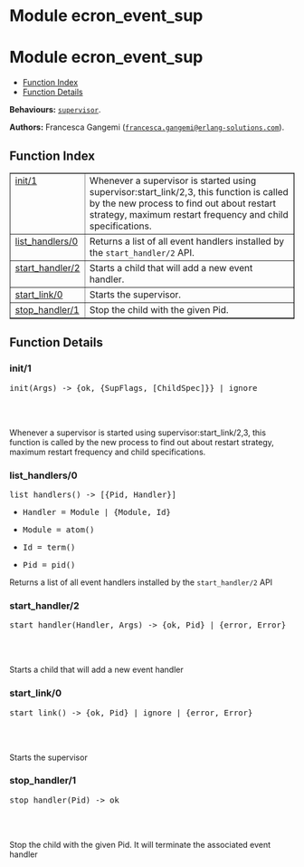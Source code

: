 Module ecron_event_sup
======================


<h1>Module ecron_event_sup</h1>

* [Function Index](#index)
* [Function Details](#functions)






__Behaviours:__ [`supervisor`](supervisor.md).

__Authors:__ Francesca Gangemi ([`francesca.gangemi@erlang-solutions.com`](mailto:francesca.gangemi@erlang-solutions.com)).

<h2><a name="index">Function Index</a></h2>



<table width="100%" border="1" cellspacing="0" cellpadding="2" summary="function index"><tr><td valign="top"><a href="#init-1">init/1</a></td><td>Whenever a supervisor is started using supervisor:start_link/2,3,
this function is called by the new process to find out about restart strategy,
maximum restart frequency and child specifications.</td></tr><tr><td valign="top"><a href="#list_handlers-0">list_handlers/0</a></td><td>Returns a list of all event handlers installed by the
<code>start_handler/2</code> API.</td></tr><tr><td valign="top"><a href="#start_handler-2">start_handler/2</a></td><td>Starts a child that will add a new event handler.</td></tr><tr><td valign="top"><a href="#start_link-0">start_link/0</a></td><td>Starts the supervisor.</td></tr><tr><td valign="top"><a href="#stop_handler-1">stop_handler/1</a></td><td>Stop the child with the given Pid.</td></tr></table>




<h2><a name="functions">Function Details</a></h2>


<a name="init-1"></a>

<h3>init/1</h3>





<pre>init(Args) -> {ok, {SupFlags, [ChildSpec]}} | ignore</pre>
<br></br>




Whenever a supervisor is started using supervisor:start_link/2,3,
this function is called by the new process to find out about restart strategy,
maximum restart frequency and child specifications.<a name="list_handlers-0"></a>

<h3>list_handlers/0</h3>





<pre>list_handlers() -> [{Pid, Handler}]</pre>
<ul class="definitions"><li><pre>Handler = Module | {Module, Id}</pre></li><li><pre>Module = atom()</pre></li><li><pre>Id = term()</pre></li><li><pre>Pid = pid()</pre></li></ul>



Returns a list of all event handlers installed by the
`start_handler/2` API<a name="start_handler-2"></a>

<h3>start_handler/2</h3>





<pre>start_handler(Handler, Args) -> {ok, Pid} | {error, Error}</pre>
<br></br>




Starts a child that will add a new event handler<a name="start_link-0"></a>

<h3>start_link/0</h3>





<pre>start_link() -> {ok, Pid} | ignore | {error, Error}</pre>
<br></br>




Starts the supervisor<a name="stop_handler-1"></a>

<h3>stop_handler/1</h3>





<pre>stop_handler(Pid) -> ok</pre>
<br></br>




Stop the child with the given Pid. It will terminate the associated
event handler